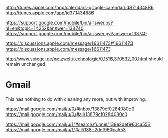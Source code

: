 http://itunes.apple.com/app/calendars-google-calendar/id371434886
http://itunes.apple.com/app/id371434886  

https://support.google.com/mobile/bin/answer.py?hl=en&topic=14252&answer=138740 
https://support.google.com/mobile/bin/answer.py?answer=138740 

https://discussions.apple.com/message/16611473#16611473 
https://discussions.apple.com/message/16611473

http://www.spiegel.de/netzwelt/technologie/0,1518,370532,00.html
    should remain unchanged


# Gmail

This has nothing to do with cleaning any more, but with improving.

https://mail.google.com/mail/u/0/#inbox/13879cf0284080c0 
https://mail.google.com/mail/u/0/#all/13879cf0284080c0

https://mail.google.com/mail/u/1/#search/funnel/138e2def960ca553 
https://mail.google.com/mail/u/1/#all/138e2def960ca553
